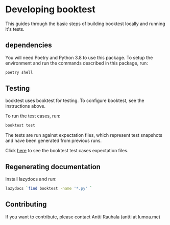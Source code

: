 # Developing booktest

This guides through the basic steps of building booktest locally and 
running it's tests.

## dependencies

You will need Poetry and Python 3.8 to use this package. To setup the environment
and run the commands described in this package, run:

```bash
poetry shell
```


## Testing

booktest uses booktest for testing. To configure booktest, see the instructions above.

To run the test cases, run:

```bash
booktest test
```

The tests are run against expectation files, which 
represent test snapshots and have been generated
from previous runs. 

Click [here](books/index.md) to see the booktest test cases
expectation files.

## Regenerating documentation

Install lazydocs and run:

```bash
lazydocs `find booktest -name '*.py' `
```

## Contributing

If you want to contribute, please contact Antti Rauhala (antti at lumoa.me)